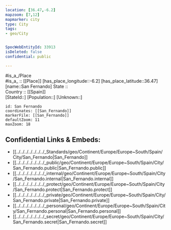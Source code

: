 ```yaml
---
location: [36.47,-6.2] 
mapzoom: [7,12] 
mapmarker: city 
type: City
tags:
- geo/City


SpocWebEntityId: 33913
isDeleted: false
confidential: public

---
```

#is_a_/Place  
#is_a_ :: [[Place]] 
[has_place_longitude::-6.2] 
[has_place_latitude::36.47] 
[name::San Fernando] 
State ::  
Country :: [[Spain]]  
[StateId::] 
[Population::] 
[Unknown::] 


```leaflet
id: San Fernando
coordinates: [[San_Fernando]] 
markerFile: [[San_Fernando]] 
defaultZoom: 11 
maxZoom: 18
```


## Confidential Links & Embeds: 
- [[../../../../../../../_Standards/geo/Continent/Europe/Europe~South/Spain/City/San_Fernando|San_Fernando]] 
- [[../../../../../../../_public/geo/Continent/Europe/Europe~South/Spain/City/San_Fernando.public|San_Fernando.public]] 
- [[../../../../../../../_internal/geo/Continent/Europe/Europe~South/Spain/City/San_Fernando.internal|San_Fernando.internal]] 
- [[../../../../../../../_protect/geo/Continent/Europe/Europe~South/Spain/City/San_Fernando.protect|San_Fernando.protect]] 
- [[../../../../../../../_private/geo/Continent/Europe/Europe~South/Spain/City/San_Fernando.private|San_Fernando.private]] 
- [[../../../../../../../_personal/geo/Continent/Europe/Europe~South/Spain/City/San_Fernando.personal|San_Fernando.personal]] 
- [[../../../../../../../_secret/geo/Continent/Europe/Europe~South/Spain/City/San_Fernando.secret|San_Fernando.secret]] 
